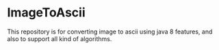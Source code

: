 # ImageToAscii
This repository is for converting image to ascii using java 8 features, and also to support all kind of algorithms.
